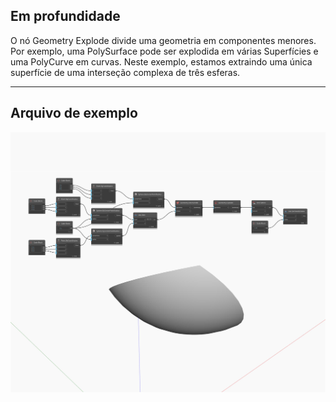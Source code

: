 ## Em profundidade
O nó Geometry Explode divide uma geometria em componentes menores. Por exemplo, uma PolySurface pode ser explodida em várias Superfícies e uma PolyCurve em curvas. Neste exemplo, estamos extraindo uma única superfície de uma interseção complexa de três esferas.
___
## Arquivo de exemplo

![Explode](./Autodesk.DesignScript.Geometry.Geometry.Explode_img.jpg)

